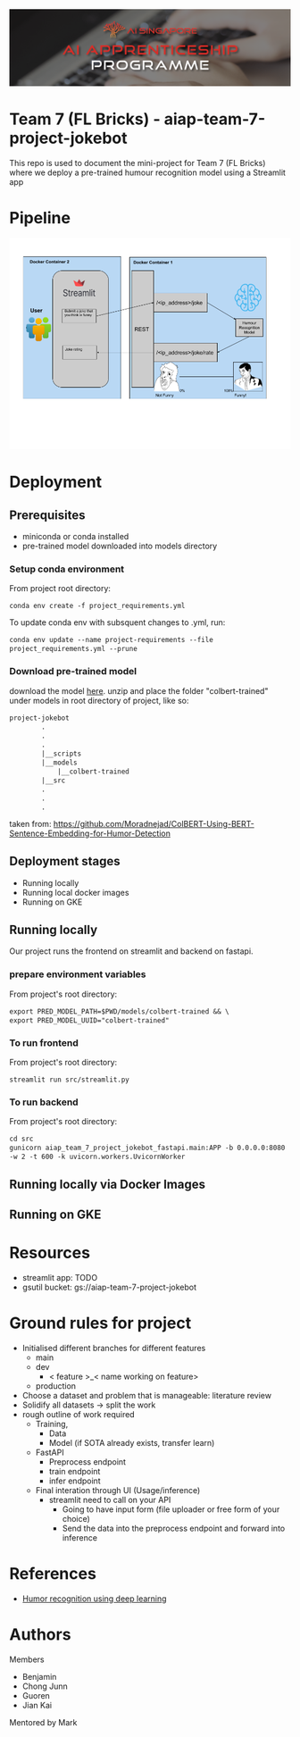 <img src='./imgs/AIAP-Banner.png'>

# Team 7 (FL Bricks) - aiap-team-7-project-jokebot
 This repo is used to document the mini-project for Team 7 (FL Bricks) where we deploy a pre-trained humour recognition model using a Streamlit app

 # Pipeline

 <img src='imgs/flowchart_v2.png'>

# Deployment
## Prerequisites
- miniconda or conda installed
- pre-trained model downloaded into models directory

### Setup conda environment
From project root directory:
```
conda env create -f project_requirements.yml
```
To update conda env with subsquent changes to .yml, run:
```
conda env update --name project-requirements --file project_requirements.yml --prune
```

### Download pre-trained model
download the model [here](https://mega.nz/folder/MmB1gIIT#8ilUTK1-BO80aoXxKOIhpg). unzip and place the folder "colbert-trained" under models in root directory of project, like so:
```
project-jokebot
        .
        .
        .
        |__scripts
        |__models
            |__colbert-trained
        |__src
        .
        .
        .
```

taken from: https://github.com/Moradnejad/ColBERT-Using-BERT-Sentence-Embedding-for-Humor-Detection
## Deployment stages
- Running locally
- Running local docker images
- Running on GKE

## Running locally
Our project runs the frontend on streamlit and backend on fastapi.

### prepare environment variables
From project's root directory:
```
export PRED_MODEL_PATH=$PWD/models/colbert-trained && \
export PRED_MODEL_UUID="colbert-trained"
```
### To run frontend
From project's root directory:
```
streamlit run src/streamlit.py             
```

### To run backend
From project's root directory:
```
cd src
gunicorn aiap_team_7_project_jokebot_fastapi.main:APP -b 0.0.0.0:8080 -w 2 -t 600 -k uvicorn.workers.UvicornWorker
```
## Running locally via Docker Images

## Running on GKE

# Resources
- streamlit app: TODO
- gsutil bucket: gs://aiap-team-7-project-jokebot 
# Ground rules for project
- Initialised different branches for different features
    - main
    - dev
        - < feature >_< name working on feature>
    - production
- Choose a dataset and problem that is manageable: literature review
- Solidify all datasets -> split the work 
- rough outline of work required
    - Training,
        -  Data
        - Model (if SOTA already exists, transfer learn)
    - FastAPI
        - Preprocess endpoint
        - train endpoint 
        - infer endpoint
    - Final interation through UI (Usage/inference) 
        - streamlit need to call on your API
            - Going to have input form (file uploader or free form of your choice)
            - Send the data into the preprocess endpoint and forward into inference   

# References
- [Humor recognition using deep learning](https://aclanthology.org/N18-2018.pdf)
# Authors
Members
- Benjamin
- Chong Junn
- Guoren
- Jian Kai

Mentored by Mark
